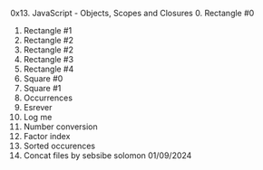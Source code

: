 0x13. JavaScript - Objects, Scopes and Closures
0. Rectangle #0
1. Rectangle #1
2. Rectangle #2
2. Rectangle #2
3. Rectangle #3
4. Rectangle #4
5. Square #0
6. Square #1
7. Occurrences
8. Esrever
9. Log me
10. Number conversion
11. Factor index
12. Sorted occurences
13. Concat files
by sebsibe solomon
01/09/2024
